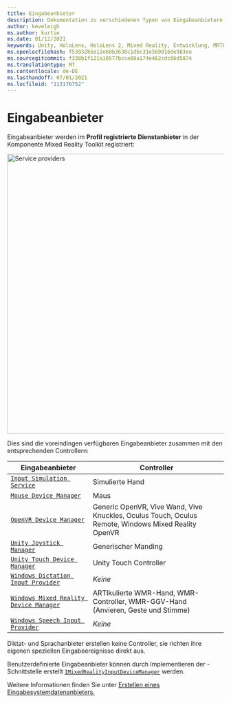 ```yaml
---
title: Eingabeanbieter
description: Dokumentation zu verschiedenen Typen von Eingabeanbietern in MRTK
author: keveleigh
ms.author: kurtie
ms.date: 01/12/2021
keywords: Unity, HoloLens, HoloLens 2, Mixed Reality, Entwicklung, MRTK,
ms.openlocfilehash: f53932b5e12e60b3638c1d6c31e569016de983ee
ms.sourcegitcommit: f338b1f121a10577bcce08a174e462cdc86d5874
ms.translationtype: MT
ms.contentlocale: de-DE
ms.lasthandoff: 07/01/2021
ms.locfileid: "113176752"
---
```

# <a name="input-providers"></a>Eingabeanbieter

Eingabeanbieter werden im **Profil registrierte Dienstanbieter** in der Komponente Mixed Reality Toolkit registriert:

<img src="../images/input/RegisteredServiceProviders.PNG" width="650px" style="display:block;" alt="Service providers">

Dies sind die voreindingen verfügbaren Eingabeanbieter zusammen mit den entsprechenden Controllern:

| Eingabeanbieter | Controller |
| --- | --- |
| [`Input Simulation Service`](xref:Microsoft.MixedReality.Toolkit.Input.InputSimulationService) | Simulierte Hand |
| [`Mouse Device Manager`](xref:Microsoft.MixedReality.Toolkit.Input.UnityInput.MouseDeviceManager) | Maus  |
| [`OpenVR Device Manager`](xref:Microsoft.MixedReality.Toolkit.OpenVR.Input.OpenVRDeviceManager) | Generic OpenVR, Vive Wand, Vive Knuckles, Oculus Touch, Oculus Remote, Windows Mixed Reality OpenVR  |
| [`Unity Joystick Manager`](xref:Microsoft.MixedReality.Toolkit.Input.UnityInput.UnityJoystickManager) | Generischer Manding  |
| [`Unity Touch Device Manager`](xref:Microsoft.MixedReality.Toolkit.Input.UnityInput.UnityTouchDeviceManager) | Unity Touch Controller  |
| [`Windows Dictation Input Provider`](xref:Microsoft.MixedReality.Toolkit.Windows.Input.WindowsDictationInputProvider) | *Keine*  |
| [`Windows Mixed Reality Device Manager`](xref:Microsoft.MixedReality.Toolkit.WindowsMixedReality.Input.WindowsMixedRealityDeviceManager) | ARTIkulierte WMR-Hand, WMR-Controller, WMR-GGV-Hand (Anvieren, Geste und Stimme) |
| [`Windows Speech Input Provider`](xref:Microsoft.MixedReality.Toolkit.Windows.Input.WindowsSpeechInputProvider) | *Keine* |

Diktat- und Sprachanbieter erstellen keine Controller, sie richten ihre eigenen speziellen Eingabeereignisse direkt aus.

Benutzerdefinierte Eingabeanbieter können durch Implementieren der -Schnittstelle erstellt [`IMixedRealityInputDeviceManager`](xref:Microsoft.MixedReality.Toolkit.Input.IMixedRealityInputDeviceManager) werden.

Weitere Informationen finden Sie unter [Erstellen eines Eingabesystemdatenanbieters.](create-data-provider.md)
